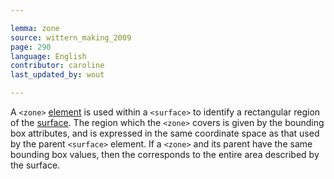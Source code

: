 ```yaml
---

lemma: zone
source: wittern_making_2009
page: 290
language: English
contributor: caroline
last_updated_by: wout

---
```


A `<zone>` [element](element.html) is used within a `<surface>` to identify a rectangular region of the [surface](surface.html).
The region which the `<zone>` covers is given by the bounding box attributes, and is expressed in the same coordinate space as that used by the parent `<surface>` element. If a `<zone>` and its parent <surface> have the same bounding box values, then the <zone> corresponds to the entire area described by the surface.
